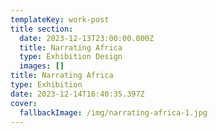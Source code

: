 ```yaml
---
templateKey: work-post
title section:
  date: 2023-12-13T23:00:00.000Z
  title: Narrating Africa
  type: Exhibition Design
  images: []
title: Narrating Africa
type: Exhibition
date: 2023-12-14T16:40:35.397Z
cover:
  fallbackImage: /img/narrating-africa-1.jpg
---
```

